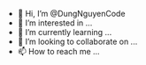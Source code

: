 - 👋 Hi, I’m @DungNguyenCode
- 👀 I’m interested in ...
- 🌱 I’m currently learning ...
- 💞️ I’m looking to collaborate on ...
- 📫 How to reach me ...

<!---
DungNguyenCode/DungNguyenCode is a ✨ special ✨ repository because its `README.md` (this file) appears on your GitHub profile.
You can click the Preview link to take a look at your changes.
--->
